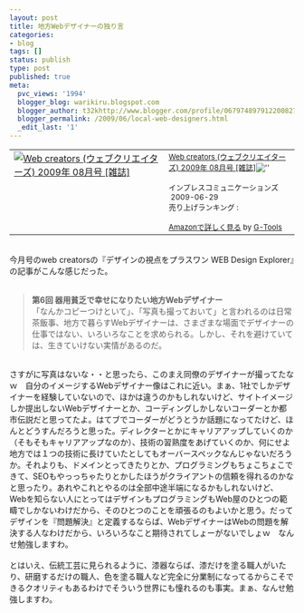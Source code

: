 ```yaml
---
layout: post
title: 地方Webデザイナーの独り言
categories:
- blog
tags: []
status: publish
type: post
published: true
meta:
  pvc_views: '1994'
  blogger_blog: warikiru.blogspot.com
  blogger_author: t32khttp://www.blogger.com/profile/06797489791220082722noreply@blogger.com
  blogger_permalink: /2009/06/local-web-designers.html
  _edit_last: '1'
---
```

<div><table border="0" cellpadding="5"><tbody><tr><td valign="top"><a href="http://www.amazon.co.jp/exec/obidos/ASIN/B002D3HPZU/warikiru-22/ref=nosim/" target="_blank"><img src="http://ecx.images-amazon.com/images/I/51STJU-N8sL._SL160_.jpg" border="0" alt="Web creators (ウェブクリエイターズ) 2009年 08月号 [雑誌]" /></a></td><td valign="top"><span><a href="http://www.amazon.co.jp/Web-creators-%E3%82%A6%E3%82%A7%E3%83%96%E3%82%AF%E3%83%AA%E3%82%A8%E3%82%A4%E3%82%BF%E3%83%BC%E3%82%BA-2009%E5%B9%B4-08%E6%9C%88%E5%8F%B7/dp/B002D3HPZU%3FSubscriptionId%3D0G91FPYVW6ZGWBH4Y9G2%26tag%3Dwarikiru-22%26linkCode%3Dxm2%26camp%3D2025%26creative%3D165953%26creativeASIN%3DB002D3HPZU" target="_blank"><span class="Apple-style-span"  style="font-size:small;">Web creators (ウェブクリエイターズ) 2009年 08月号 [雑誌]</span></a><span class="Apple-style-span"  style="font-size:small;"><img src="http://www.blogger.com/'http://www.assoc-amazon.jp/e/ir?t=" l="ur2&amp;o=" width="'1'" height="'1'" border="'0'" alt="''" /><br /><br />インプレスコミュニケーションズ  2009-06-29<br />売り上げランキング :<br /><br /></span><a href="http://www.amazon.co.jp/Web-creators-%E3%82%A6%E3%82%A7%E3%83%96%E3%82%AF%E3%83%AA%E3%82%A8%E3%82%A4%E3%82%BF%E3%83%BC%E3%82%BA-2009%E5%B9%B4-08%E6%9C%88%E5%8F%B7/dp/B002D3HPZU%3FSubscriptionId%3D0G91FPYVW6ZGWBH4Y9G2%26tag%3Dwarikiru-22%26linkCode%3Dxm2%26camp%3D2025%26creative%3D165953%26creativeASIN%3DB002D3HPZU" target="_blank"><span class="Apple-style-span"  style="font-size:small;">Amazonで詳しく見る</span></a></span><span class="Apple-style-span"  style="font-size:small;"> </span><span><span class="Apple-style-span"  style="font-size:small;">by </span><a href="http://www.goodpic.com/mt/aws/index.html"><span class="Apple-style-span"  style="font-size:small;">G-Tools</span></a></span></td></tr></tbody></table></div><div><br /></div><div>今月号のweb creatorsの『デザインの視点をプラスワン WEB Design Explorer』の記事がこんな感じだった。</div><div><br /></div><div></div><blockquote><div><span class="Apple-style-span" style="font-weight: bold;">第6回 器用貧乏で幸せになりたい地方Webデザイナー</span></div><div>「なんかコピーつけといて」、「写真も撮っておいて」と言われるのは日常茶飯事、地方で暮らすWebデザイナーは、さまざまな場面でデザイナーの仕事ではない、いろいろなことを求められる。しかし、それを避けていては、生きていけない実情があるのだ。</div></blockquote><div></div><div><br /></div><div>さすがに写真はないな・・と思ったら、このまえ同僚のデザイナーが撮ってたなｗ　自分のイメージするWebデザイナー像はこれに近い。まぁ、1社でしかデザイナーを経験していないので、ほかは違うのかもしれないけど、サイトイメージしか提出しないWebデザイナーとか、コーディングしかしないコーダーとか都市伝説だと思ってたよ。はてブでコーダーがどうとうか話題になってたけど、ほんとどうすんだろうと思った。ディレクターとかにキャリアアップしていくのか（そもそもキャリアアップなのか）、技術の習熟度をあげていくのか、何にせよ地方では１つの技術に長けていたとしてもオーバースペックなんじゃないだろうか。それよりも、ドメインとってきたりとか、プログラミングもちょこちょこできて、SEOもやっっちゃたりとかしたほうがクライアントの信頼を得れるのかなと思ったり。あれやこれとやるのは全部中途半端になるかもしれないけど、Webを知らない人にとってはデザインもプログラミングもWeb屋のひとつの範疇でしかないわけだから、そのひとつのことを頑張るのもよいかと思う。だってデザインを『問題解決』と定義するならば、WebデザイナーはWebの問題を解決する人なわけだから、いろいろなこと期待されてしょーがないでしょｗ　なんせ勉強しますわ。</div><div><br /></div><div>とはいえ、伝統工芸に見られるように、漆器ならば、漆だけを塗る職人がいたり、研磨するだけの職人、色を塗る職人など完全に分業制になってるからこそできるクオリティもあるわけでそういう世界にも憧れるのも事実。まぁ、なんせ勉強しますわ。</div>
